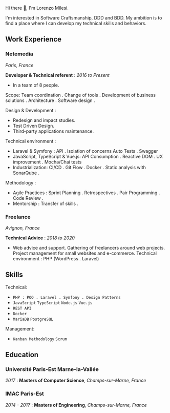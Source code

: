 Hi there 👋, I'm Lorenzo Milesi.

I'm interested in Software Craftsmanship, DDD and BDD. My ambition is to find a place where I can develop my technical skills and behaviors.

## Work Experience

### Netemedia
_Paris, France_

**Developer & Technical referent** : _2016 to Present_

- In a team of 8 people.

Scope: Team coordination . Change of tools . Development of business solutions . Architecture . Software design .

Design & Development : 
- Redesign and impact studies.
- Test Driven Design.
- Third-party applications maintenance.

Technical environment : 
- Laravel & Symfony : API . Isolation of concerns Auto Tests . Swagger
- JavaScript, TypeScript & Vue.js: API Consumption . Reactive DOM . UX improvement . Mocha/Chai tests
- Industrialization: CI/CD . Git Flow . Docker . Static analysis with SonarQube .

Methodology : 
- Agile Practices : Sprint Planning . Retrospectives . Pair Programming . Code Review .
- Mentorship : Transfer of skills .

### Freelance
_Avignon, France_

**Technical Advice** : _2018 to 2020_

- Web advice and support. 
Gathering of freelancers around web projects. 
Project management for small websites and e-commerce. 
Technical environment : PHP (WordPress . Laravel)

## Skills

Technical: 
- `PHP : POO . Laravel . Symfony . Design Patterns`
- `JavaScript` `TypeScript` `Node.js` `Vue.js`
- `REST API`
- `Docker`
- `MariaDB` `PostgreSQL`

Management: 
- `Kanban Methodology` `Scrum`

## Education

### Université Paris-Est Marne-la-Vallée
_2017_ : 
**Masters of Computer Science**, _Champs-sur-Marne, France_

### IMAC Paris-Est
_2014 - 2017_ : 
**Masters of Engineering**,  _Champs-sur-Marne, France_
 

